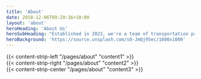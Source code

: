 ```yaml
---
title: 'About'
date: 2018-12-06T09:29:16+10:00
layout: 'about'
heroHeading: 'About Us'
heroSubHeading: "Established in 2023, we're a team of transportation professionals from academia, government industry volunteering to push public transport research stronger in Australasia"
heroBackground: 'https://source.unsplash.com/sO-JmQj95ec/1600x1000'
---
```

<div>
{{< content-strip-left "/pages/about" "content1" >}}
</div>
<div>
{{< content-strip-right "/pages/about" "content2" >}}
</div>
<div>
{{< content-strip-center "/pages/about" "content3" >}}
</div>
